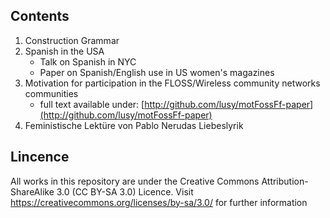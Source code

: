 Contents
--------
1. Construction Grammar
2. Spanish in the USA
   * Talk on Spanish in NYC
   * Paper on Spanish/English use in US women's magazines
3. Motivation for participation in the FLOSS/Wireless community networks communities
   * full text available under: [http://github.com/lusy/motFossFf-paper](http://github.com/lusy/motFossFf-paper)
4. Feministische Lektüre von Pablo Nerudas Liebeslyrik

Lincence
--------
All works in this repository are under the Creative Commons Attribution-ShareAlike 3.0 (CC BY-SA 3.0) Licence.
Visit https://creativecommons.org/licenses/by-sa/3.0/ for further information

